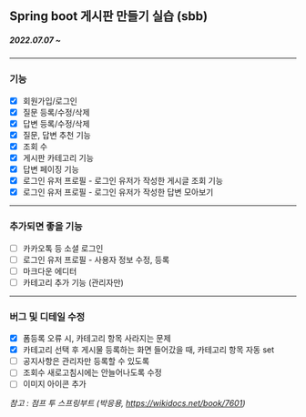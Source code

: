 ## Spring boot 게시판 만들기 실습 (sbb)  
##### *2022.07.07 ~*
---
### 기능
* [x] 회원가입/로그인
* [x] 질문 등록/수정/삭제
* [x] 답변 등록/수정/삭제
* [x] 질문, 답변 추천 기능
* [x] 조회 수
* [x] 게시판 카테고리 기능
* [x] 답변 페이징 기능
* [x] 로그인 유저 프로필 - 로그인 유저가 작성한 게시글 조회 기능
* [x] 로그인 유저 프로필 - 로그인 유저가 작성한 답변 모아보기

---
### 추가되면 좋을 기능
* [ ] 카카오톡 등 소셜 로그인
* [ ] 로그인 유저 프로필 - 사용자 정보 수정, 등록
* [ ] 마크다운 에디터
* [ ] 카테고리 추가 기능 (관리자만)
  
---
### 버그 및 디테일 수정
* [x] 폼등록 오류 시, 카테고리 항목 사라지는 문제
* [x] 카테고리 선택 후 게시물 등록하는 화면 들어갔을 때, 카테고리 항목 자동 set
* [ ] 공지사항은 관리자만 등록할 수 있도록
* [ ] 조회수 새로고침시에는 안늘어나도록 수정
* [ ] 이미지 아이콘 추가

*참고 : 점프 투 스프링부트 (박응용, <https://wikidocs.net/book/7601>)*
